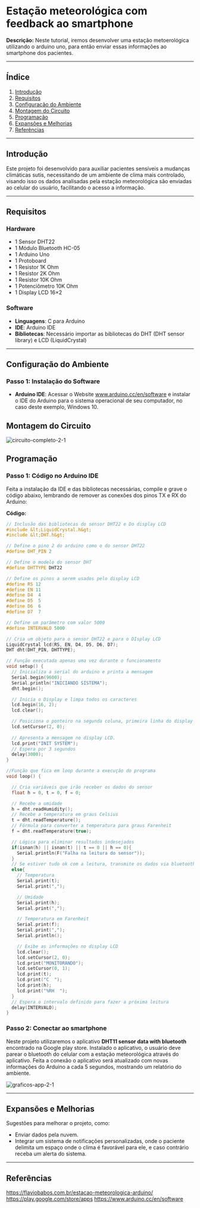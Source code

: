 # Estação meteorológica com feedback ao smartphone

**Descrição:** Neste tutorial, iremos desenvolver uma estação metoerológica utilizando o arduino uno, para então enviar essas informações ao smartphone dos pacientes. 

---

## Índice

1. [Introdução](#introdução)
2. [Requisitos](#requisitos)
3. [Configuração do Ambiente](#configuração-do-ambiente)
4. [Montagem do Circuito](#montagem-do-circuito)
5. [Programação](#programação)
6. [Expansões e Melhorias](#expansões-e-melhorias)
7. [Referências](#referências)

---

## Introdução

Este projeto foi desenvolvido para auxiliar pacientes sensíveis a mudanças climáticas sutis, necessitando de um ambiente de clima mais controlado, visando isso os dados analisadas pela estação meteorológica são enviadas ao celular do usuário, facilitando o acesso a informação. 

---

## Requisitos

### Hardware

- 1 Sensor DHT22
- 1 Módulo Bluetooth HC-05
- 1 Arduino Uno
- 1 Protoboard
- 1 Resistor 1K Ohm
- 1 Resistor 2K Ohm
- 1 Resistor 10K Ohm
- 1 Potenciômetro 10K Ohm
- 1 Display LCD 16×2

### Software

- **Linguagens**: C para Arduino 
- **IDE**: Arduino IDE
- **Bibliotecas**: Necessário importar as bibliotecas do DHT (DHT sensor library) e LCD (LiquidCrystal)

---

## Configuração do Ambiente

### Passo 1: Instalação do Software

- **Arduino IDE**: Acessar o Website www.arduino.cc/en/software e instalar o IDE do Arduino para o sistema operacional de seu computador, no caso deste exemplo, Windows 10.

## Montagem do Circuito
 
![circuito-completo-2-1](https://github.com/user-attachments/assets/24f00f22-fb4d-4b48-a387-01fa42a5d33f)



## Programação

### Passo 1: Código no Arduino IDE

Feita a instalação da IDE e das bibliotecas necessárias, compile e grave o código abaixo, lembrando de remover as conexões dos pinos TX e RX do Arduino:

**Código:**

```cpp
// Inclusão das bibliotecas do sensor DHT22 e Do display LCD
#include &lt;LiquidCrystal.h&gt;
#include &lt;DHT.h&gt;

// Define o pino 2 do arduino como o do sensor DHT22
#define DHT_PIN 2

// Define o modelo do sensor DHT
#define DHTTYPE DHT22

// Define os pinos a serem usados pelo display LCD
#define RS 12
#define EN 11
#define D4  4
#define D5  5
#define D6  6
#define D7  7

// Define um parâmetro com valor 5000
#define INTERVALO 5000

// Cria um objeto para o sensor DHT22 e para o DIsplay LCD
LiquidCrystal lcd(RS, EN, D4, D5, D6, D7);
DHT dht(DHT_PIN, DHTTYPE);

// Função executada apenas uma vez durante o funcionamento
void setup() {
  // Inicializa a serial do arduino e printa a mensagem
  Serial.begin(9600);
  Serial.println("INICIANDO SISTEMA");
  dht.begin();

  // Inicia o Display e limpa todos os caracteres
  lcd.begin(16, 2);
  lcd.clear();

  // Posiciona o ponteiro na segunda coluna, primeira linha do display
  lcd.setCursor(2, 0); 
  
  // Apresenta a mensagem no display LCD.
  lcd.print("INIT SYSTEM"); 
  // Espera por 3 segundos 
  delay(3000);
}

//Função que fica em loop durante a execução do programa
void loop() {

  // Cria variáveis que irão receber os dados do sensor
  float h = 0, t = 0, f = 0;

  // Recebe a umidade
  h = dht.readHumidity();
  // Recebe a temperatura em graus Celsius
  t = dht.readTemperature();
  // Fórmula para converter a temperatura para graus Farenheit
  f = dht.readTemperature(true);

  // Lógica para eliminar resultados indesejados
  if(isnan(h) || isnan(t) || t == 0 || h == 0){
    Serial.println(F("Falha na leitura do sensor"));
  }
  // Se estiver tudo ok com a leitura, transmite os dados via bluetooth
  else{
    // Temperatura
    Serial.print(t);
    Serial.print(",");

    // Umidade
    Serial.print(h);
    Serial.print(",");

    // Temperatura em Farenheit
    Serial.print(f);
    Serial.print(",");
    Serial.println();

    // Exibe as informações no display LCD
    lcd.clear();
    lcd.setCursor(2, 0); 
    lcd.print("MONITORANDO");  
    lcd.setCursor(0, 1); 
    lcd.print(t);
    lcd.print("C  ");
    lcd.print(h);
    lcd.print("%RH  ");
  }
  // Espera o intervalo definido para fazer a próxima leitura
  delay(INTERVALO);  
}
```

### Passo 2: Conectar ao smartphone

Neste projeto utilizaremos o aplicativo **DHT11 sensor data with bluetooth** encontrado na Google play store. Instalado o aplicativo, o usuário deve parear o bluetooth do celular com a estação meteorológica através do aplicativo. Feita a conexão o aplicativo será atualizado com novas informações do Arduino a cada 5 segundos, mostrando um relatório do ambiente.

![graficos-app-2-1](https://github.com/user-attachments/assets/dc8bfbac-86fc-4ba1-9491-043a139579d2)


---

## Expansões e Melhorias

Sugestões para melhorar o projeto, como:

- Enviar dados pela nuvem.
- Integrar um sistema de notificações personalizadas, onde o paciente delimita um espaço onde o clima é favorável para ele, e caso contrário receba um alerta do sistema.

---

## Referências

https://flaviobabos.com.br/estacao-meteorologica-arduino/
https://play.google.com/store/apps
https://www.arduino.cc/en/software
